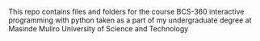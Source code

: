 This repo contains files and folders for the course BCS-360 interactive programming with python taken as a part of my undergraduate degree at Masinde Muliro University of Science and Technology
